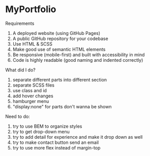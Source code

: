 # MyPortfolio

Requirements

1. A deployed website (using GitHub Pages)
2. A public GitHub repository for your codebase
3. Use HTML & SCSS
4. Make good use of semantic HTML elements
5. Be responsive (mobile-first) and built with accessibility in mind
6. Code is highly readable (good naming and indented correctly)

What did I do?

1. separate different parts into different section
2. separate SCSS files
3. use class and id
4. add hover changes
5. hamburger menu
6. "display:none" for parts don't wanna be shown

Need to do:

1. try to use BEM to organize styles
2. try to get drop-down menu
3. try to add detail for experience and make it drop down as well
4. try to make contact button send an email
5. try to use more flex instead of margin-top
